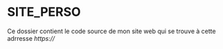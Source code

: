 # SITE_PERSO
Ce dossier contient le code source de mon site web qui se trouve à cette adrresse
*https://*
